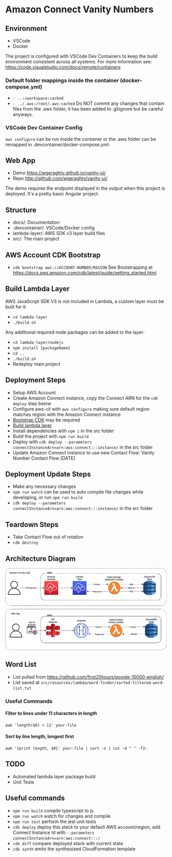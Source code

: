 # Amazon Connect Vanity Numbers
## Environment
  * VSCode
  * Docker

  The project is configured with VSCode Dev Containers to keep the build environment consistent across all systems.
  For more information see: https://code.visualstudio.com/docs/remote/containers

### Default folder mappings inside the container (docker-compose.yml)
  * `- ..:/workspace:cached`
  * `- ../.aws:/root/.aws:cached`
  Do NOT commit any changes that contain files from the .aws folder, it has been added to .gitignore but be careful anyways.

### VSCode Dev Container Config
  `aws configure` can be run inside the container or the .aws folder can be remapped in .devcontainer/docker-compose.yml:

## Web App

* Demo https://wgeraghty.github.io/vanity-ui/
* Repo http://github.com/wgeraghty/vanity-ui/

The demo requires the endpoint displayed in the output when this project is deployed.  It's a pretty basic Angular project.


## Structure
  * docs/: Documentation
  * .devcontainer/: VSCode/Docker config
  * lambda-layer/: AWS SDK v3 layer build files
  * src/: The main project

## AWS Account CDK Bootstrap
  * `cdk bootstrap aws://ACCOUNT-NUMBER/REGION`
    See Bootstrapping at https://docs.aws.amazon.com/cdk/latest/guide/getting_started.html

## Build Lambda Layer
  AWS JavaScript SDK V3 is not included in Lambda, a custom layer must be built for it:
  * `cd lambda-layer`
  * `./build.sh`

  Any additional required node packages can be added to the layer:
  * `cd lambda-layer/nodejs`
  * `npm install {packageName}`
  * `cd ..`
  * `./build.sh`
  * Redeploy main project

## Deployment Steps
  * Setup AWS Account
  * Create Amazon Connect instance, copy the Connect ARN for the `cdk deploy` step below
  * Configure aws-cli with `aws configure` making sure default region matches region with the Amazon Connect instance
  * [Bootstrap CDK](#aws-account-cdk-bootstrap) may be required
  * [Build lambda layer](#build-lambda-layer)
  * Install dependencies with `npm i` in the src folder
  * Build the project with `npm run build`
  * Deploy with `cdk deploy --parameters connectInstanceArn=arn:aws:connect:::instance/` in the src folder
  * Update Amazon Connect instance to use new Contact Flow: Vanity Number Contact Flow [DATE]

## Deployment Update Steps
  * Make any necessary changes
  * `npm run watch` can be used to auto compile file changes while developing, or run `npm run build`
  * `cdk deploy --parameters connectInstanceArn=arn:aws:connect:::instance/` in the src folder

## Teardown Steps
  * Take Contact Flow out of rotation
  * `cdk destroy`

## Architecture Diagram

![Architecture Diagram](../docs/Amazon%20Connect%20Vanity%20Numbers.drawio.png)

## Word List
  * List pulled from https://github.com/first20hours/google-10000-english/
  * List saved at `src/resources/lambda/word-finder/sorted-filtered-word-list.txt`

### Useful Commands

#### Filter to lines under 11 characters in length
`awk 'length($0) < 11' your-file`

#### Sort by line length, longest first
`awk '{print length, $0}' your-file | sort -n | cut -d " " -f2-`

## TODO
  * Automated lambda layer package build
  * Unit Tests

## Useful commands
  * `npm run build`   compile typescript to js
  * `npm run watch`   watch for changes and compile
  * `npm run test`    perform the jest unit tests
  * `cdk deploy`      deploy this stack to your default AWS account/region, add Connect Instance Id with `--parameters connectInstanceArn=arn:aws:connect:::/`
  * `cdk diff`        compare deployed stack with current state
  * `cdk synth`       emits the synthesized CloudFormation template
